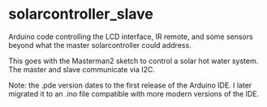 # solarcontroller_slave
Arduino code controlling the LCD interface, IR remote, and some sensors beyond what the master solarcontroller could address.


This goes with the Masterman2 sketch to control a solar hot water system.  The master and slave communicate via I2C.

Note: the .pde version dates to the first release of the Arduino IDE.  I later migrated it to an .ino file compatible with more modern versions of the IDE.

